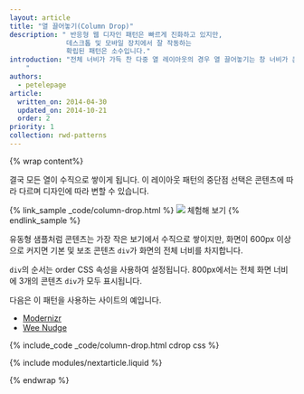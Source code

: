 ```yaml
---
layout: article
title: "열 끌어놓기(Column Drop)"
description: " 반응형 웹 디자인 패턴은 빠르게 진화하고 있지만,
              데스크톱 및 모바일 장치에서 잘 작동하는
              확립된 패턴은 소수입니다."
introduction: "전체 너비가 가득 찬 다중 열 레이아웃의 경우 열 끌어놓기는 창 너비가 콘텐츠에 비해 너무 좁아지면 열을 수직으로 쌓습니다.
    "
authors:
  - petelepage
article:
  written_on: 2014-04-30
  updated_on: 2014-10-21
  order: 2
priority: 1
collection: rwd-patterns
---
```


{% wrap content%}

결국 모든 열이 수직으로 쌓이게 됩니다.
  이 레이아웃 패턴의 중단점 선택은 콘텐츠에 따라 다르며 디자인에 따라 변할 수 있습니다.



{% link_sample _code/column-drop.html %}
  <img src="imgs/column-drop.svg">
  체험해 보기
{% endlink_sample %}


유동형 샘플처럼 콘텐츠는 가장 작은 보기에서 수직으로 쌓이지만, 화면이 600px 이상으로 커지면 기본 및 보조 콘텐츠 `div`가 화면의 전체 너비를 차지합니다.

  `div`의 순서는 order CSS 속성을 사용하여 설정됩니다.
  800px에서는 전체 화면 너비에 3개의 콘텐츠 `div`가 모두 표시됩니다.


다음은 이 패턴을 사용하는 사이트의 예입니다.

 * [Modernizr](http://modernizr.com/)
 * [Wee Nudge](http://weenudge.com/)

{% include_code _code/column-drop.html cdrop css %}

{% include modules/nextarticle.liquid %}

{% endwrap %}
